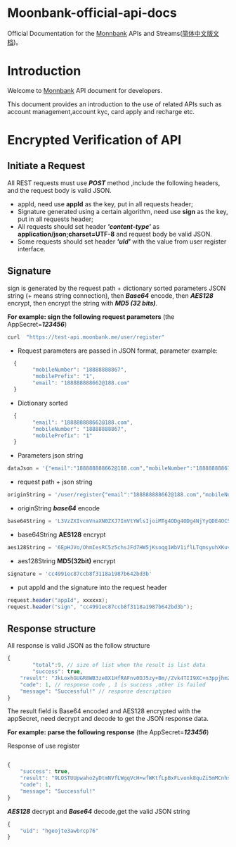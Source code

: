# Moonbank-official-api-docs
Official Documentation for the [Monnbank][] APIs and Streams([简体中文版文档](./README_ZH.md))。

# Introduction

Welcome to [Monnbank][] API document for developers.

This document provides an introduction to the use of related APIs such as account management,account kyc, card apply and recharge etc.

# Encrypted Verification of API

## Initiate a Request

All REST requests must use ***POST*** method ,include the following headers, and the request body is valid JSON.

* appId, need use **appId** as the key, put in all requests header;
* Signature generated using a certain algorithm, need use **sign** as the key, put in all requests header;
* All requests should set header ***'content-type'*** as  **application/json;charset=UTF-8** and request body be valid JSON.
* Some requests should set header ***'uId'***  with the value from user register interface. 

## Signature

sign is generated by the request path + dictionary sorted parameters JSON string (+ means string connection), then ***Base64*** encode, then ***AES128*** encrypt, then encrypt the string with ***MD5 (32 bits)***.

**For example: sign the following request parameters** (the AppSecret=***123456***)

```bash
curl  "https://test-api.moonbank.me/user/register"
```

* Request parameters are passed in JSON format, parameter example:

```javascript
  {
        "mobileNumber": "18888888867", 
        "mobilePrefix": "1",
        "email": "188888888662@188.com"
  }
```

* Dictionary sorted
```javascript
  {
        "email": "188888888662@188.com",
        "mobileNumber": "18888888867",
        "mobilePrefix": "1"
  }
```

* Parameters json string
```javascript
dataJson = '{"email":"188888888662@188.com","mobileNumber":"18888888867","mobilePrefix":"1"}'
```

* request path + json string

```javascript
originString = '/user/register{"email":"188888888662@188.com","mobileNumber":"18888888867","mobilePrefix":"1"}'
```

* originString ***base64*** encode
```javascript
base64String = 'L3VzZXIvcmVnaXN0ZXJ7ImVtYWlsIjoiMTg4ODg4ODg4NjYyQDE4OC5jb20iLCJtb2JpbGVOdW1iZXIiOiIxODg4ODg4ODg2NyIsIm1vYmlsZVByZWZpeCI6IjEifQ=='
```

* base64String **AES128** encrypt
```javascript
aes128String = '6EpHJVo/OhmIesRC5z5chsJFd7HW5jKsoqg1WbV1iflLTqmsyuhXKuvQKdNqN0MKw1wwiWHbbp0cRWltjfXzMZ4Qf0lycz/lEb/OMf/v48S1R7xgwnHkS7qXzFuDY6PA8v9571Y8BXiaoBhUaIbsnn58fbBx8YhPqVs2ioibEkTLU7lmuwCFIuM3N/RMY7Tn'
```

* aes128String **MD5(32bit)** encrypt
```javascript
signature = 'cc4991ec87ccb8f3118a1987b642bd3b'
```

* put appId and the signature into the request header
``` java
request.header("appId", xxxxxx);
request.header("sign", "cc4991ec87ccb8f3118a1987b642bd3b");
```

## Response structure

All response is valid JSON as the follow structure
```javascript
{
        "total":9, // size of list when the result is list data
        "success": true, 
	"result": "JkLoxhGUGR8WB3ze8X1HfRAFnv0DJ5zy+Bm//Zvk4TII9XC+n3ppjhm2OFes0Wrh", // result data, Base64 encoded and  AES128  encrypted with the appSecret  
	"code": 1, // response code , 1 is success ,other is failed
	"message": "Successful!" // response description
}
```
The result field is Base64 encoded and AES128 encrypted with the appSecret, need decrypt and decode to get the JSON response data.

**For example: parse the following response** (the AppSecret=***123456***)

Response of use register
```javascript

{
    "success": true,
    "result": "9LOSTUUpwaho2yDtmNVfLWgqVcH+wfWKtfLpBxFLvonk8quZi5mMCnhsbN84DT1P",
    "code": 1,
    "message": "Successful!"
}
```
***AES128*** decrypt and ***Base64*** decode,get the valid JSON string

```javascript
{
    "uid": "hgeojte3awbrcp76"
}
```




[Monnbank]: https://www.moonbank.me